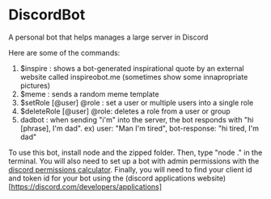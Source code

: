 # DiscordBot
A personal bot that helps manages a large server in Discord

Here are some of the commands:

1. $inspire : shows a bot-generated inspirational quote by an external website called inspireobot.me (sometimes show some innapropriate pictures)
2. $meme : sends a random meme template
3. $setRole [@user] @role : set a user or multiple users into a single role
4. $deleteRole [@user] @role: deletes a role from a user or group
5. dadbot : when sending "i'm" into the server, the bot responds with "hi [phrase], I'm dad".
ex) user: "Man I'm tired", bot-response: "hi tired, I'm dad"

To use this bot, install node and the zipped folder. Then, type "node ." in the terminal. You will also need to set up a bot with admin permissions with the [discord permissions calculator](https://discordapi.com/permissions.html). Finally, you will need to find your client id and token id for your bot using the (discord applications website)[https://discord.com/developers/applications]
